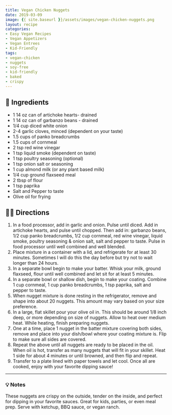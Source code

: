 ```yaml
---
title: Vegan Chicken Nuggets
date: 2019-03-09
image: {{ site.baseurl }}/assets/images/vegan-chicken-nuggets.png
layout: recipe
categories:
- Easy Vegan Recipes
- Vegan Appetizers
- Vegan Entrees
- Kid-Friendly
tags:
- vegan-chicken
- nuggets
- soy-free
- kid-friendly
- baked
- crispy
---
```


## 🧾 Ingredients

- 1 14 oz can of artichoke hearts- drained
- 1 14 oz can of garbanzo beans - drained
- 1/4 cup diced white onion
- 2-4 garlic cloves, minced (dependent on your taste)
- 1.5 cups of panko breadcrumbs
- 1.5 cups of cornmeal
- 2 tsp red wine vinegar
- 1 tsp liquid smoke (dependent on taste)
- 1 tsp poultry seasoning (optional)
- 1 tsp onion salt or seasoning
- 1 cup almond milk (or any plant based milk)
- 1/4 cup ground flaxseed meal
- 2 tbsp of flour
- 1 tsp paprika
- Salt and Pepper to taste
- Olive oil for frying

## 👩‍🍳 Directions

1. In a food processor, add in garlic and onion. Pulse until diced. Add in artichoke hearts, and pulse until chopped. Then add in:  garbanzo beans, 1/2 cup panko breadcrumbs, 1/2 cup cornmeal, red wine vinegar, liquid smoke, poultry seasoning &amp; onion salt, salt and pepper to taste. Pulse in food processor until well combined and well blended.
2. Place mixture in a container with a lid, and refrigerate for at least 30 minutes. Sometimes I will do this the day before but try not to wait longer than 24 hours.
3. In a separate bowl begin to make your batter. Whisk your milk, ground flaxseed, flour  until well combined and let sit for at least 5 minutes.
4. In a separate bowl or shallow dish,  begin to make your coating. Combine 1 cup cornmeal, 1 cup panko breadcrumbs, 1 tsp paprika, salt and pepper to taste.
5. When nugget mixture is done resting in the refrigerator, remove and shape into about 20 nuggets. This amount may vary based on your size preference.
6. In a large, flat skillet pour your olive oil in. This should be around 1/8 inch deep, or more depending on size of nuggets. Allow to heat over medium heat. While heating, finish preparing nuggets.
7. One at a time, place 1 nugget in the batter mixture covering both sides, remove and place into your dish/bowl where your coating mixture is. Flip to make sure all sides are covered.
8. Repeat the above until all nuggets are ready to be placed in the oil. When oil is hot, transfer as many nuggets that will fit in your skillet. Heat 1 side for about 4 minutes or until browned, and then flip and repeat. 
9. Transfer to a plate lined with paper towels and let cool. Once all are cooked, enjoy with your favorite dipping sauce!


---

### 💡 Notes

These nuggets are crispy on the outside, tender on the inside, and perfect for dipping in your favorite sauces. Great for kids, parties, or even meal prep. Serve with ketchup, BBQ sauce, or vegan ranch.
